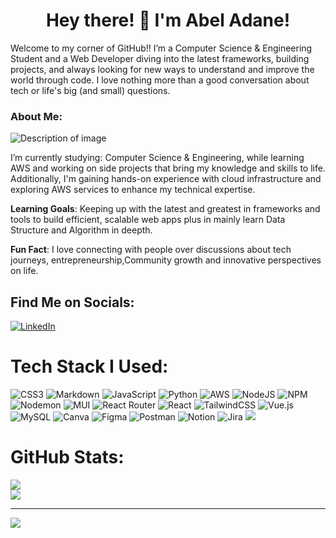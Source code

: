 <h1 align="center">Hey there! 👋 I'm Abel Adane!</h1>
Welcome to my corner of GitHub!! I’m a Computer Science & Engineering Student and a Web Developer diving into the latest frameworks, building projects, and always looking for new ways to understand and improve the world through code. I love nothing more than a good conversation about tech or life's big (and small) questions. 


### About Me:
![Description of image](https://user-images.githubusercontent.com/74038190/216120974-24a76b31-7f39-41f1-a38f-b3c1377cc612.png)


I’m currently studying: Computer Science & Engineering, while learning AWS and working on side projects that bring my knowledge and skills to life. Additionally, I'm gaining hands-on experience with cloud infrastructure and exploring AWS services to enhance my technical expertise.<br> 

**Learning Goals**: Keeping up with the latest and greatest in frameworks and tools to build efficient, scalable web apps plus in mainly learn Data Structure and Algorithm in deepth.<br>

**Fun Fact**: I love connecting with people over discussions about tech journeys, entrepreneurship,Community growth and innovative perspectives on life.


## Find Me on Socials:
[![LinkedIn](https://img.shields.io/badge/LinkedIn-%230077B5.svg?logo=linkedin&logoColor=white)](https://linkedin.com/in/abel-adane-268938350) 

# Tech Stack I Used:
![CSS3](https://img.shields.io/badge/css3-%231572B6.svg?style=for-the-badge&logo=css3&logoColor=white) ![Markdown](https://img.shields.io/badge/markdown-%23000000.svg?style=for-the-badge&logo=markdown&logoColor=white) ![JavaScript](https://img.shields.io/badge/javascript-%23323330.svg?style=for-the-badge&logo=javascript&logoColor=%23F7DF1E) ![Python](https://img.shields.io/badge/python-3670A0?style=for-the-badge&logo=python&logoColor=ffdd54) ![AWS](https://img.shields.io/badge/AWS-%23FF9900.svg?style=for-the-badge&logo=amazon-aws&logoColor=white) ![NodeJS](https://img.shields.io/badge/node.js-6DA55F?style=for-the-badge&logo=node.js&logoColor=white) ![NPM](https://img.shields.io/badge/NPM-%23CB3837.svg?style=for-the-badge&logo=npm&logoColor=white) ![Nodemon](https://img.shields.io/badge/NODEMON-%23323330.svg?style=for-the-badge&logo=nodemon&logoColor=%BBDEAD) ![MUI](https://img.shields.io/badge/MUI-%230081CB.svg?style=for-the-badge&logo=mui&logoColor=white) ![React Router](https://img.shields.io/badge/React_Router-CA4245?style=for-the-badge&logo=react-router&logoColor=white) ![React](https://img.shields.io/badge/react-%2320232a.svg?style=for-the-badge&logo=react&logoColor=%2361DAFB) ![TailwindCSS](https://img.shields.io/badge/tailwindcss-%2338B2AC.svg?style=for-the-badge&logo=tailwind-css&logoColor=white) ![Vue.js](https://img.shields.io/badge/vue.js-%2335495e.svg?style=for-the-badge&logo=vuedotjs&logoColor=%234FC08D) ![MySQL](https://img.shields.io/badge/mysql-4479A1.svg?style=for-the-badge&logo=mysql&logoColor=white) ![Canva](https://img.shields.io/badge/Canva-%2300C4CC.svg?style=for-the-badge&logo=Canva&logoColor=white) ![Figma](https://img.shields.io/badge/figma-%23F24E1E.svg?style=for-the-badge&logo=figma&logoColor=white) ![Postman](https://img.shields.io/badge/Postman-FF6C37?style=for-the-badge&logo=postman&logoColor=white) ![Notion](https://img.shields.io/badge/Notion-%23000000.svg?style=for-the-badge&logo=notion&logoColor=white) ![Jira](https://img.shields.io/badge/jira-%230A0FFF.svg?style=for-the-badge&logo=jira&logoColor=white)
![](https://user-images.githubusercontent.com/74038190/212281775-b468df30-4edc-4bf8-a4ee-f52e1aaddc86.gif)
# GitHub Stats:
![](https://nirzak-streak-stats.vercel.app/?user=AbeloByte&theme=dark&hide_border=false)<br/>
![](https://github-readme-stats.vercel.app/api/top-langs/?username=AbeloByte&theme=dark&hide_border=false&include_all_commits=false&count_private=false&layout=compact)

---
[![](https://visitcount.itsvg.in/api?id=AbeloByte&icon=0&color=0)](https://visitcount.itsvg.in)

<!-- Proudly created with GPRM ( https://gprm.itsvg.in ) -->
